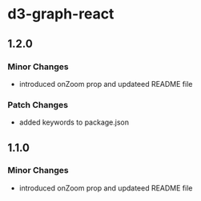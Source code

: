 # d3-graph-react

## 1.2.0

### Minor Changes

- introduced onZoom prop and updateed README file

### Patch Changes

- added keywords to package.json

## 1.1.0

### Minor Changes

- introduced onZoom prop and updateed README file
